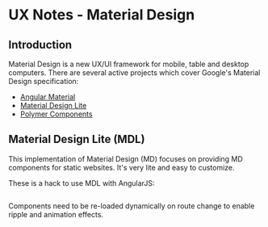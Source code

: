 # UX Notes - Material Design

## Introduction

Material Design is a new UX/UI framework for mobile, table and desktop computers. There are several active projects which cover Google's Material Design specification:

* [Angular Material](https://material.angularjs.org/latest/)
* [Material Design Lite](http://www.getmdl.io/)
* [Polymer Components](https://www.polymer-project.org/1.0/)

## Material Design Lite (MDL)

This implementation of Material Design (MD) focuses on providing MD components for static websites. It's very lite and easy to customize. 

These is a hack to use MDL with AngularJS:

```javascript

```

Components need to be re-loaded dynamically on route change to enable ripple and animation effects. 
